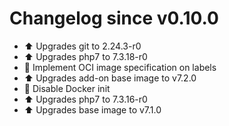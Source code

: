 # Changelog since v0.10.0
- ⬆ Upgrades git to 2.24.3-r0 
- ⬆ Upgrades php7 to 7.3.18-r0 
- 🔨 Implement OCI image specification on labels 
- ⬆ Upgrades add-on base image to v7.2.0 
- 🔨 Disable Docker init 
- ⬆ Upgrades php7 to 7.3.16-r0 
- ⬆ Upgrades base image to v7.1.0 
